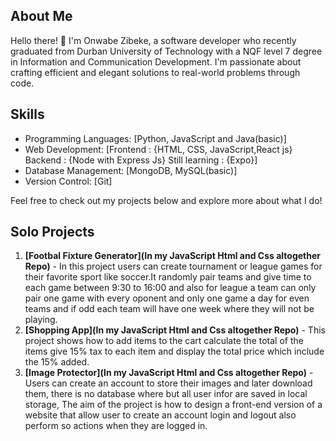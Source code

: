 ## About Me

Hello there! 👋 I'm Onwabe Zibeke, a software developer who recently graduated from Durban University of Technology with a NQF level 7 degree in Information and Communication Development. I'm passionate about crafting efficient and elegant solutions to real-world problems through code.
## Skills

- Programming Languages: [Python, JavaScript and Java(basic)]
- Web Development: [Frontend : {HTML, CSS, JavaScript,React js} Backend : {Node with Express Js} Still learning : {Expo}] 
- Database Management: [MongoDB, MySQL(basic)]
- Version Control: [Git]

Feel free to check out my projects below and explore more about what I do!

## Solo Projects

1. **[Footbal Fixture Generator](In my JavaScript Html and Css altogether Repo)** - In this project users can create tournament or league games for their favorite sport like soccer.It randomly pair teams and give time to each game between 9:30 to 16:00 and also for league a team can only pair one game with every oponent and only one game a day for even teams and if odd each team will have one week where they will not be playing.
2. **[Shopping App](In my JavaScript Html and Css altogether Repo)** - This project shows how to add items to the cart calculate the total of the items give 15% tax to each item and display the total price which include the 15% added.
3. **[Image Protector](In my JavaScript Html and Css altogether Repo)** - Users can create an account to store their images and later download them, there is no database where but all user infor are saved in local storage, The aim of the project is how to design a front-end version of a website that allow user to create an account login and logout also perform so actions when they are logged in.

